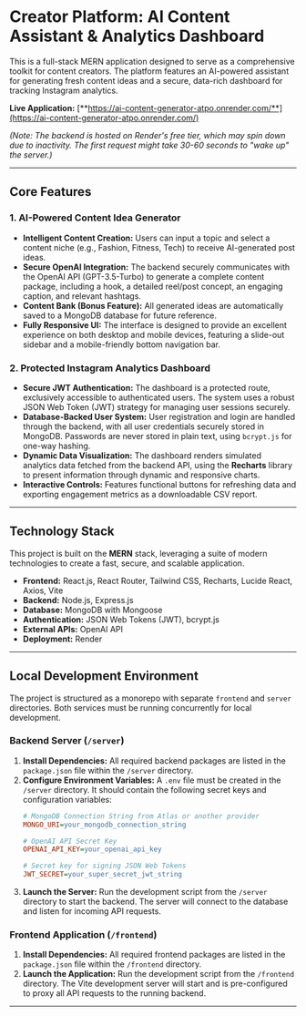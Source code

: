 # Creator Platform: AI Content Assistant & Analytics Dashboard

This is a full-stack MERN application designed to serve as a comprehensive toolkit for content creators. The platform features an AI-powered assistant for generating fresh content ideas and a secure, data-rich dashboard for tracking Instagram analytics.

**Live Application:** [**https://ai-content-generator-atpo.onrender.com/**](https://ai-content-generator-atpo.onrender.com/)

*(Note: The backend is hosted on Render's free tier, which may spin down due to inactivity. The first request might take 30-60 seconds to "wake up" the server.)*

---

## Core Features

### 1. AI-Powered Content Idea Generator
- **Intelligent Content Creation:** Users can input a topic and select a content niche (e.g., Fashion, Fitness, Tech) to receive AI-generated post ideas.
- **Secure OpenAI Integration:** The backend securely communicates with the OpenAI API (GPT-3.5-Turbo) to generate a complete content package, including a hook, a detailed reel/post concept, an engaging caption, and relevant hashtags.
- **Content Bank (Bonus Feature):** All generated ideas are automatically saved to a MongoDB database for future reference.
- **Fully Responsive UI:** The interface is designed to provide an excellent experience on both desktop and mobile devices, featuring a slide-out sidebar and a mobile-friendly bottom navigation bar.

### 2. Protected Instagram Analytics Dashboard
- **Secure JWT Authentication:** The dashboard is a protected route, exclusively accessible to authenticated users. The system uses a robust JSON Web Token (JWT) strategy for managing user sessions securely.
- **Database-Backed User System:** User registration and login are handled through the backend, with all user credentials securely stored in MongoDB. Passwords are never stored in plain text, using `bcrypt.js` for one-way hashing.
- **Dynamic Data Visualization:** The dashboard renders simulated analytics data fetched from the backend API, using the **Recharts** library to present information through dynamic and responsive charts.
- **Interactive Controls:** Features functional buttons for refreshing data and exporting engagement metrics as a downloadable CSV report.

---

## Technology Stack

This project is built on the **MERN** stack, leveraging a suite of modern technologies to create a fast, secure, and scalable application.

-   **Frontend:** React.js, React Router, Tailwind CSS, Recharts, Lucide React, Axios, Vite
-   **Backend:** Node.js, Express.js
-   **Database:** MongoDB with Mongoose
-   **Authentication:** JSON Web Tokens (JWT), bcrypt.js
-   **External APIs:** OpenAI API
-   **Deployment:** Render

---

## Local Development Environment

The project is structured as a monorepo with separate `frontend` and `server` directories. Both services must be running concurrently for local development.

### Backend Server (`/server`)

1.  **Install Dependencies:** All required backend packages are listed in the `package.json` file within the `/server` directory.
2.  **Configure Environment Variables:** A `.env` file must be created in the `/server` directory. It should contain the following secret keys and configuration variables:
    ```ini
    # MongoDB Connection String from Atlas or another provider
    MONGO_URI=your_mongodb_connection_string

    # OpenAI API Secret Key
    OPENAI_API_KEY=your_openai_api_key

    # Secret key for signing JSON Web Tokens
    JWT_SECRET=your_super_secret_jwt_string
    ```
3.  **Launch the Server:** Run the development script from the `/server` directory to start the backend. The server will connect to the database and listen for incoming API requests.

### Frontend Application (`/frontend`)

1.  **Install Dependencies:** All required frontend packages are listed in the `package.json` file within the `/frontend` directory.
2.  **Launch the Application:** Run the development script from the `/frontend` directory. The Vite development server will start and is pre-configured to proxy all API requests to the running backend.

---